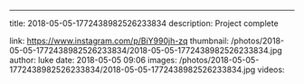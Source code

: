 ---
title: 2018-05-05-1772438982526233834
description: Project complete

link: https://www.instagram.com/p/BiY990jh-zq
thumbnail: /photos/2018-05-05-1772438982526233834/2018-05-05-1772438982526233834.jpg
author: luke
date: 2018-05-05 09:06
images: /photos/2018-05-05-1772438982526233834/2018-05-05-1772438982526233834.jpg
videos: 
